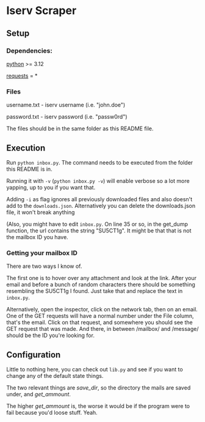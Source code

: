 # Iserv Scraper
## Setup
### Dependencies:
[python](https://www.python.org/downloads/) >= 3.12

[requests](https://pypi.org/project/requests/) = *

### Files
username.txt - iserv username (i.e. "john.doe")

password.txt - iserv password (i.e. "passw0rd")

The files should be in the same folder as this README file.

## Execution
Run `python inbox.py`. The command needs to be executed from the folder this README is in.

Running it with `-v` (`python inbox.py -v`) will enable verbose so a lot more yapping, up to you if you want that.

Adding `-i` as flag ignores all previously downloaded files and also doesn't add to the `downloads.json`. Alternatively you can delete the downloads.json file, it won't break anything



(Also, you might have to edit `inbox.py`. On line 35 or so, in the get_dump function, the url contains the string "SU5CT1g". It might be that that is not the mailbox ID you have.
### Getting your mailbox ID
There are two ways I know of.

The first one is to hover over any attachment and look at the link. After your email and before a bunch of random characters there should be something resembling the SU5CT1g I found. Just take that and replace the text in `inbox.py`.

Alternatively, open the inspector, click on the network tab, then on an email. One of the GET requests will have a normal number under the File column, that's the email.
Click on that request, and somewhere you should see the GET request that was made. And there, in between /mailbox/ and /message/ should be the ID you're looking for.

## Configuration
Little to nothing here, you can check out `lib.py` and see if you want to change any of the default state things.

The two relevant things are *save_dir*, so the directory the mails are saved under, and *get_ammount*.

The higher *get_ammount* is, the worse it would be if the program were to fail because you'd loose stuff. Yeah.
